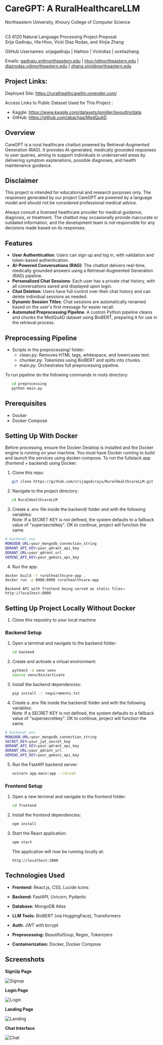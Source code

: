 # CareGPT: A RuralHealthcareLLM

Northeastern University, Khoury College of Computer Science<br><br>

CS 6120 Natural Language Processing Project Proposal<br>
Srija Gadiraju, Hla Htoo, Vicki Diaz Rodas, and Xinjia Zhang<br>

GitHub Usernames: srijagadiraju | hlahtoo | Vickidiaz | oceliazhang<br>

Emails: gadiraju.sr@northeastern.edu | htoo.h@northeastern.edu | diazrodas.v@northeastern.edu | zhang.xinji@northeastern.edu<br>

## Project Links:

Deployed Site: https://ruralhealthcarellm.onrender.com/

Access Links to Public Dataset Used for This Project :

- Kaggle: https://www.kaggle.com/datasets/jpmiller/layoutlm/data
- GitHub: https://github.com/abachaa/MedQuAD

## Overview

CareGPT is a rural healthcare chatbot powered by Retrieval-Augmented Generation (RAG). It provides AI-generated, medically grounded responses to user queries, aiming to support individuals in underserved areas by delivering symptom explanations, possible diagnoses, and health maintenance guidance.

## Disclaimer

This project is intended for educational and research purposes only. The responses generated by our project CareGPT are powered by a language model and should not be considered professional medical advice.

Always consult a licensed healthcare provider for medical guidance, diagnosis, or treatment. The chatbot may occasionally provide inaccurate or outdated information, and the development team is not responsible for any decisions made based on its responses.

## Features

- **User Authentication**: Users can sign up and log in, with validation and token-based authentication.
- **AI-Powered Conversations (RAG)**: The chatbot delivers real-time, medically grounded answers using a Retrieval-Augmented Generation (RAG) pipeline.
- **Personalized Chat Sessions**: Each user has a private chat history, with all conversations saved and displayed upon login.
- **Chat Deletion**: Users have full control over their chat history and can delete individual sessions as needed.
- **Dynamic Session Titles**: Chat sessions are automatically renamed based on the user's first message for easier recall.
- **Automated Preprocessing Pipeline**: A custom Python pipeline cleans and chunks the MedQuAD dataset using BioBERT, preparing it for use in the retrieval process.

## Preprocessing Pipeline

- Scripts in the preprocessing/ folder:
  - clean.py: Removes HTML tags, whitespace, and lowercases text.
  - chunker.py: Tokenizes using BioBERT and splits into chunks.
  - main.py: Orchestrates full preprocessing pipeline.

To run pipeline do the following commands in roots directory:

```bash
   cd preprocessing
   python main.py
```

## Prerequisites

- Docker
- Docker Compose

## Setting Up With Docker

Before processing, ensure the Docker Desktop is installed and the Docker engine is running on your machine. You must have Docker running to build and launch the services using docker-compose. To run the fullstack app (frontend + backend) using Docker:

1. Clone this repo:

```bash
   git clone https://github.com/srijagadiraju/RuralHealthcareLLM.git
```

2. Navigate to the project directory:

```bash
   cd RuralHealthcareLLM
```

3. Create a .env file inside the backend/ folder and with the following variables:
   <br>Note: If a SECRET KEY is not defined, the system defaults to a fallback value of "supersecretkey". OK to continue, project will function the same.<br>

```bash
# backend/.env
MONGODB_URL=your_mongodb_connection_string
QDRANT_API_KEY=your_qdrant_api_key
QDRANT_URL=your_qdrant_url
GEMINI_API_KEY=your_gemini_api_key
```

4. Run the app:

```bash
docker build -t ruralhealthcare-app .
docker run -p 8000:8000 ruralhealthcare-app
```

```nginx
Backend API with frontend being served as static files→ http://localhost:8000
```

## Setting Up Project Locally Without Docker

1. Clone this repositry to your local machine

### Backend Setup

1. Open a terminal and navigate to the backend folder:
   ```bash
   cd backend
   ```
2. Create and activate a virtual environment:
   ```bash
   python3 -m venv venv
   source venv/bin/activate
   ```
3. Install the backend dependencies:

   ```bash
   pip install -r requirements.txt
   ```

4. Create a .env file inside the backend/ folder and with the following variables:
   <br>Note: If a SECRET KEY is not defined, the system defaults to a fallback value of "supersecretkey". OK to continue, project will function the same.<br>

```bash
# backend/.env
MONGODB_URL=your_mongodb_connection_string
SECRET_KEY=your_jwt_secret_key
QDRANT_API_KEY=your_qdrant_api_key
QDRANT_URL=your_qdrant_url
GEMINI_API_KEY=your_gemini_api_key
```

5. Run the FastAPI backend server:

   ```bash
   uvicorn app.main:app --reload
   ```

### Frontend Setup

1. Open a new terminal and navigate to the frontend folder:
   ```bash
   cd frontend
   ```
2. Install the frontend dependencies:
   ```bash
   npm install
   ```
3. Start the React application:

   ```bash
   npm start
   ```

   The application will now be running locally at:

   ```arduino
   http://localhost:3000
   ```

## Technologies Used

- **Frontend:** React.js, CSS, Lucide Icons

- **Backend:** FastAPI, Uvicorn, Pydantic

- **Database:** MongoDB Atlas

- **LLM Tools:** BioBERT (via HuggingFace), Transformers

- **Auth:** JWT with bcrypt

- **Preprocessing:** BeautifulSoup, Regex, Tokenizers
- **Containerization:** Docker, Docker Compose

## Screenshots

**SignUp Page**

![Signup](screenshots/signup.png)

**Login Page**

![Login](screenshots/login.png)

**Landing Page**

![Landing](screenshots/landingPage.png)

**Chat Interface**

![Chat](screenshots/chat.png)
